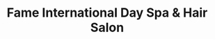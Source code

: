 ---
title: "Fame International Day Spa & Hair Salon"
url: /king-city/fame-international-day-spa-and-hair-salon/
shop: hairdresser
---